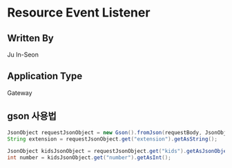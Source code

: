 # Resource Event Listener
## Written By
Ju In-Seon
## Application Type
Gateway
## gson 사용법
```java
JsonObject requestJsonObject = new Gson().fromJson(requestBody, JsonObject.class);
String extension = requestJsonObject.get("extension").getAsString();

JsonObject kidsJsonObject = requestJsonObject.get("kids").getAsJsonObject();
int number = kidsJsonObject.get("number").getAsInt();
```